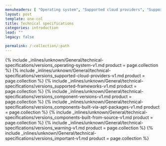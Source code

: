```yaml
---
menuheaders: [ "Operating system", "Supported cloud providers", "Supported frameworks", "Component versions", "Components built via apt-packages", "Components built from source", "Warning", "Important" ]
layout: post
template: one-col
title: Technical specifications
categories: introduction
lead: ""
legacy: false

permalink: /:collection/:path
---
```





<a href="#operating-system"></a>{% include _inlines/unknown/General/technical-specifications/versions_operating-system-v1.md  product = page.collection %}
<a href="#supported-cloud-providers"></a>{% include _inlines/unknown/General/technical-specifications/versions_supported-cloud-providers-v1.md  product = page.collection %}
<a href="#supported-frameworks"></a>{% include _inlines/unknown/General/technical-specifications/versions_supported-frameworks-v1.md  product = page.collection %}
<a href="#component-versions"></a>{% include _inlines/unknown/General/technical-specifications/versions_component-versions-v1.md  product = page.collection %}
<a href="#components-built-via-apt-packages"></a>{% include _inlines/unknown/General/technical-specifications/versions_components-built-via-apt-packages-v1.md  product = page.collection %}
<a href="#components-built-from-source"></a>{% include _inlines/unknown/General/technical-specifications/versions_components-built-from-source-v1.md  product = page.collection %}
<a href="#warning"></a>{% include _inlines/unknown/General/technical-specifications/versions_warning-v1.md  product = page.collection %}
<a href="#important"></a>{% include _inlines/unknown/General/technical-specifications/versions_important-v1.md  product = page.collection %}